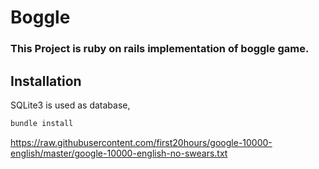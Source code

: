 # Boggle

### This Project is ruby on rails implementation of boggle game.

## Installation


SQLite3 is used as database, 

``` ruby
bundle install
```
https://raw.githubusercontent.com/first20hours/google-10000-english/master/google-10000-english-no-swears.txt